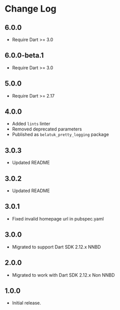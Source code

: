 # Change Log

## 6.0.0

* Require Dart >= 3.0

## 6.0.0-beta.1

* Require Dart >= 3.0

## 5.0.0

* Require Dart >= 2.17

## 4.0.0

* Added `lints` linter
* Removed deprecated parameters
* Published as `belatuk_pretty_logging` package

## 3.0.3

* Updated README

## 3.0.2

* Updated README

## 3.0.1

* Fixed invalid homepage url in pubspec.yaml

## 3.0.0

* Migrated to support Dart SDK 2.12.x NNBD

## 2.0.0

* Migrated to work with Dart SDK 2.12.x Non NNBD

## 1.0.0

* Initial release.
